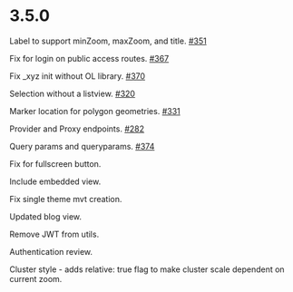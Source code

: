 # 3.5.0

Label to support minZoom, maxZoom, and title. [#351](https://github.com/GEOLYTIX/xyz/issues/351)

Fix for login on public access routes. [#367](https://github.com/GEOLYTIX/xyz/issues/367)

Fix _xyz init without OL library. [#370](https://github.com/GEOLYTIX/xyz/issues/370)

Selection without a listview. [#320](https://github.com/GEOLYTIX/xyz/issues/320)

Marker location for polygon geometries. [#331](https://github.com/GEOLYTIX/xyz/issues/331)

Provider and Proxy endpoints. [#282](https://github.com/GEOLYTIX/xyz/issues/282)

Query params and queryparams. [#374](https://github.com/GEOLYTIX/xyz/issues/374)

Fix for fullscreen button.

Include embedded view.

Fix single theme mvt creation.

Updated blog view.

Remove JWT from utils.

Authentication review.

Cluster style - adds relative: true flag to make cluster scale dependent on current zoom.